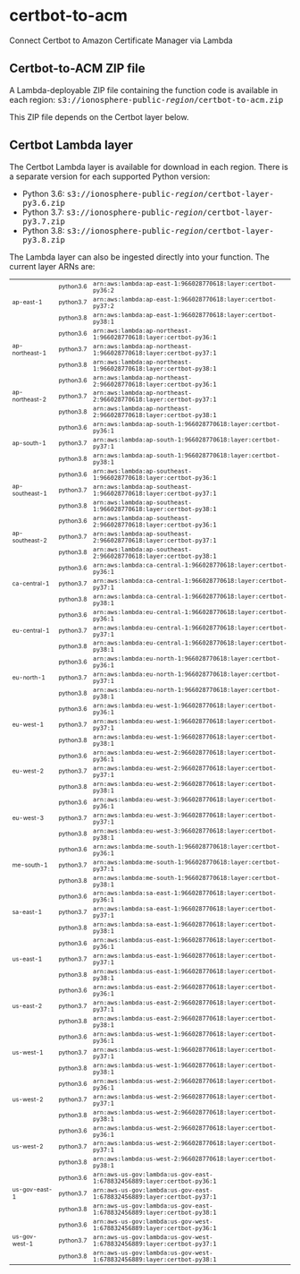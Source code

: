 # certbot-to-acm
Connect Certbot to Amazon Certificate Manager via Lambda

## Certbot-to-ACM ZIP file
A Lambda-deployable ZIP file containing the function code is available in each
region: <tt>s3://ionosphere-public-<i>region</i>/certbot-to-acm.zip</tt>

This ZIP file depends on the Certbot layer below.

## Certbot Lambda layer
The Certbot Lambda layer is available for download in each region. There is a
separate version for each supported Python version:

* Python 3.6: <tt>s3://ionosphere-public-<i>region</i>/certbot-layer-py3.6.zip</tt>
* Python 3.7: <tt>s3://ionosphere-public-<i>region</i>/certbot-layer-py3.7.zip</tt>
* Python 3.8: <tt>s3://ionosphere-public-<i>region</i>/certbot-layer-py3.8.zip</tt>

The Lambda layer can also be ingested directly into your function. The current
layer ARNs are:
<table style="font-size: 75%;">
  <tr><td rowspan='3'>ap-east-1</td><td>python3.6</td><td><tt>arn:aws:lambda:ap-east-1:966028770618:layer:certbot-py36:2</tt></td></tr>
  <tr><td>python3.7</td><td><tt>arn:aws:lambda:ap-east-1:966028770618:layer:certbot-py37:2</tt></td></tr>
  <tr><td>python3.8</td><td><tt>arn:aws:lambda:ap-east-1:966028770618:layer:certbot-py38:1</tt></td></tr>
  <tr><td rowspan='3'>ap-northeast-1</td><td>python3.6</td><td><tt>arn:aws:lambda:ap-northeast-1:966028770618:layer:certbot-py36:1</tt></td></tr>
  <tr><td>python3.7</td><td><tt>arn:aws:lambda:ap-northeast-1:966028770618:layer:certbot-py37:1</tt></td></tr>
  <tr><td>python3.8</td><td><tt>arn:aws:lambda:ap-northeast-1:966028770618:layer:certbot-py38:1</tt></td></tr>
  <tr><td rowspan='3'>ap-northeast-2</td><td>python3.6</td><td><tt>arn:aws:lambda:ap-northeast-2:966028770618:layer:certbot-py36:1</tt></td></tr>
  <tr><td>python3.7</td><td><tt>arn:aws:lambda:ap-northeast-2:966028770618:layer:certbot-py37:1</tt></td></tr>
  <tr><td>python3.8</td><td><tt>arn:aws:lambda:ap-northeast-2:966028770618:layer:certbot-py38:1</tt></td></tr>
  <tr><td rowspan='3'>ap-south-1</td><td>python3.6</td><td><tt>arn:aws:lambda:ap-south-1:966028770618:layer:certbot-py36:1</tt></td></tr>
  <tr><td>python3.7</td><td><tt>arn:aws:lambda:ap-south-1:966028770618:layer:certbot-py37:1</tt></td></tr>
  <tr><td>python3.8</td><td><tt>arn:aws:lambda:ap-south-1:966028770618:layer:certbot-py38:1</tt></td></tr>
  <tr><td rowspan='3'>ap-southeast-1</td><td>python3.6</td><td><tt>arn:aws:lambda:ap-southeast-1:966028770618:layer:certbot-py36:1</tt></td></tr>
  <tr><td>python3.7</td><td><tt>arn:aws:lambda:ap-southeast-1:966028770618:layer:certbot-py37:1</tt></td></tr>
  <tr><td>python3.8</td><td><tt>arn:aws:lambda:ap-southeast-1:966028770618:layer:certbot-py38:1</tt></td></tr>
  <tr><td rowspan='3'>ap-southeast-2</td><td>python3.6</td><td><tt>arn:aws:lambda:ap-southeast-2:966028770618:layer:certbot-py36:1</tt></td></tr>
  <tr><td>python3.7</td><td><tt>arn:aws:lambda:ap-southeast-2:966028770618:layer:certbot-py37:1</tt></td></tr>
  <tr><td>python3.8</td><td><tt>arn:aws:lambda:ap-southeast-2:966028770618:layer:certbot-py38:1</tt></td></tr>
  <tr><td rowspan='3'>ca-central-1</td><td>python3.6</td><td><tt>arn:aws:lambda:ca-central-1:966028770618:layer:certbot-py36:1</tt></td></tr>
  <tr><td>python3.7</td><td><tt>arn:aws:lambda:ca-central-1:966028770618:layer:certbot-py37:1</tt></td></tr>
  <tr><td>python3.8</td><td><tt>arn:aws:lambda:ca-central-1:966028770618:layer:certbot-py38:1</tt></td></tr>
  <tr><td rowspan='3'>eu-central-1</td><td>python3.6</td><td><tt>arn:aws:lambda:eu-central-1:966028770618:layer:certbot-py36:1</tt></td></tr>
  <tr><td>python3.7</td><td><tt>arn:aws:lambda:eu-central-1:966028770618:layer:certbot-py37:1</tt></td></tr>
  <tr><td>python3.8</td><td><tt>arn:aws:lambda:eu-central-1:966028770618:layer:certbot-py38:1</tt></td></tr>
  <tr><td rowspan='3'>eu-north-1</td><td>python3.6</td><td><tt>arn:aws:lambda:eu-north-1:966028770618:layer:certbot-py36:1</tt></td></tr>
  <tr><td>python3.7</td><td><tt>arn:aws:lambda:eu-north-1:966028770618:layer:certbot-py37:1</tt></td></tr>
  <tr><td>python3.8</td><td><tt>arn:aws:lambda:eu-north-1:966028770618:layer:certbot-py38:1</tt></td></tr>
  <tr><td rowspan='3'>eu-west-1</td><td>python3.6</td><td><tt>arn:aws:lambda:eu-west-1:966028770618:layer:certbot-py36:1</tt></td></tr>
  <tr><td>python3.7</td><td><tt>arn:aws:lambda:eu-west-1:966028770618:layer:certbot-py37:1</tt></td></tr>
  <tr><td>python3.8</td><td><tt>arn:aws:lambda:eu-west-1:966028770618:layer:certbot-py38:1</tt></td></tr>
  <tr><td rowspan='3'>eu-west-2</td><td>python3.6</td><td><tt>arn:aws:lambda:eu-west-2:966028770618:layer:certbot-py36:1</tt></td></tr>
  <tr><td>python3.7</td><td><tt>arn:aws:lambda:eu-west-2:966028770618:layer:certbot-py37:1</tt></td></tr>
  <tr><td>python3.8</td><td><tt>arn:aws:lambda:eu-west-2:966028770618:layer:certbot-py38:1</tt></td></tr>
  <tr><td rowspan='3'>eu-west-3</td><td>python3.6</td><td><tt>arn:aws:lambda:eu-west-3:966028770618:layer:certbot-py36:1</tt></td></tr>
  <tr><td>python3.7</td><td><tt>arn:aws:lambda:eu-west-3:966028770618:layer:certbot-py37:1</tt></td></tr>
  <tr><td>python3.8</td><td><tt>arn:aws:lambda:eu-west-3:966028770618:layer:certbot-py38:1</tt></td></tr>
  <tr><td rowspan='3'>me-south-1</td><td>python3.6</td><td><tt>arn:aws:lambda:me-south-1:966028770618:layer:certbot-py36:1</tt></td></tr>
  <tr><td>python3.7</td><td><tt>arn:aws:lambda:me-south-1:966028770618:layer:certbot-py37:1</tt></td></tr>
  <tr><td>python3.8</td><td><tt>arn:aws:lambda:me-south-1:966028770618:layer:certbot-py38:1</tt></td></tr>
  <tr><td rowspan='3'>sa-east-1</td><td>python3.6</td><td><tt>arn:aws:lambda:sa-east-1:966028770618:layer:certbot-py36:1</tt></td></tr>
  <tr><td>python3.7</td><td><tt>arn:aws:lambda:sa-east-1:966028770618:layer:certbot-py37:1</tt></td></tr>
  <tr><td>python3.8</td><td><tt>arn:aws:lambda:sa-east-1:966028770618:layer:certbot-py38:1</tt></td></tr>
  <tr><td rowspan='3'>us-east-1</td><td>python3.6</td><td><tt>arn:aws:lambda:us-east-1:966028770618:layer:certbot-py36:1</tt></td></tr>
  <tr><td>python3.7</td><td><tt>arn:aws:lambda:us-east-1:966028770618:layer:certbot-py37:1</tt></td></tr>
  <tr><td>python3.8</td><td><tt>arn:aws:lambda:us-east-1:966028770618:layer:certbot-py38:1</tt></td></tr>
  <tr><td rowspan='3'>us-east-2</td><td>python3.6</td><td><tt>arn:aws:lambda:us-east-2:966028770618:layer:certbot-py36:1</tt></td></tr>
  <tr><td>python3.7</td><td><tt>arn:aws:lambda:us-east-2:966028770618:layer:certbot-py37:1</tt></td></tr>
  <tr><td>python3.8</td><td><tt>arn:aws:lambda:us-east-2:966028770618:layer:certbot-py38:1</tt></td></tr>
  <tr><td rowspan='3'>us-west-1</td><td>python3.6</td><td><tt>arn:aws:lambda:us-west-1:966028770618:layer:certbot-py36:1</tt></td></tr>
  <tr><td>python3.7</td><td><tt>arn:aws:lambda:us-west-1:966028770618:layer:certbot-py37:1</tt></td></tr>
  <tr><td>python3.8</td><td><tt>arn:aws:lambda:us-west-1:966028770618:layer:certbot-py38:1</tt></td></tr>
  <tr><td rowspan='3'>us-west-2</td><td>python3.6</td><td><tt>arn:aws:lambda:us-west-2:966028770618:layer:certbot-py36:1</tt></td></tr>
  <tr><td>python3.7</td><td><tt>arn:aws:lambda:us-west-2:966028770618:layer:certbot-py37:1</tt></td></tr>
  <tr><td>python3.8</td><td><tt>arn:aws:lambda:us-west-2:966028770618:layer:certbot-py38:1</tt></td></tr>
  <tr><td rowspan='3'>us-west-2</td><td>python3.6</td><td><tt>arn:aws:lambda:us-west-2:966028770618:layer:certbot-py36:1</tt></td></tr>
  <tr><td>python3.7</td><td><tt>arn:aws:lambda:us-west-2:966028770618:layer:certbot-py37:1</tt></td></tr>
  <tr><td>python3.8</td><td><tt>arn:aws:lambda:us-west-2:966028770618:layer:certbot-py38:1</tt></td></tr>
  <tr><td rowspan='3'>us-gov-east-1</td><td>python3.6</td><td><tt>arn:aws-us-gov:lambda:us-gov-east-1:678832456889:layer:certbot-py36:1</tt></td></tr>
  <tr><td>python3.7</td><td><tt>arn:aws-us-gov:lambda:us-gov-east-1:678832456889:layer:certbot-py37:1</tt></td></tr>
  <tr><td>python3.8</td><td><tt>arn:aws-us-gov:lambda:us-gov-east-1:678832456889:layer:certbot-py38:1</tt></td></tr>
  <tr><td rowspan='3'>us-gov-west-1</td><td>python3.6</td><td><tt>arn:aws-us-gov:lambda:us-gov-west-1:678832456889:layer:certbot-py36:1</tt></td></tr>
  <tr><td>python3.7</td><td><tt>arn:aws-us-gov:lambda:us-gov-west-1:678832456889:layer:certbot-py37:1</tt></td></tr>
  <tr><td>python3.8</td><td><tt>arn:aws-us-gov:lambda:us-gov-west-1:678832456889:layer:certbot-py38:1</tt></td></tr>
</table>
